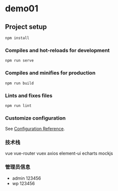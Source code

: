 # demo01

## Project setup
```
npm install
```

### Compiles and hot-reloads for development
```
npm run serve
```

### Compiles and minifies for production
```
npm run build
```

### Lints and fixes files
```
npm run lint
```

### Customize configuration
See [Configuration Reference](https://cli.vuejs.org/config/).

### 技术栈
vue vue-router vuex axios element-ui echarts mockjs

### 管理员信息
 + admin 123456
 + wp 123456